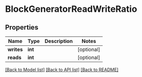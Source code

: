 # BlockGeneratorReadWriteRatio

## Properties
Name | Type | Description | Notes
------------ | ------------- | ------------- | -------------
**writes** | **int** |  | [optional] 
**reads** | **int** |  | [optional] 

[[Back to Model list]](../README.md#documentation-for-models) [[Back to API list]](../README.md#documentation-for-api-endpoints) [[Back to README]](../README.md)


